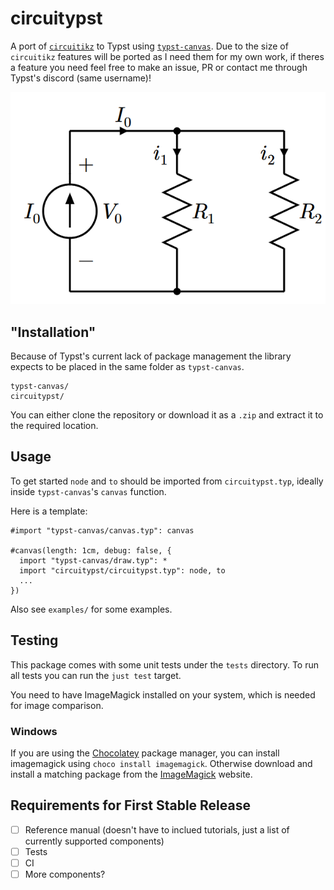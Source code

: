 # circuitypst

A port of [`circuitikz`](https://github.com/circuitikz/circuitikz) to Typst using [`typst-canvas`](https://github.com/johannes-wolf/typst-canvas). Due to the size of `circuitikz` features will be ported as I need them for my own work, if theres a feature you need feel free to make an issue, PR or contact me through Typst's discord (same username)!

![](assets/current%20shunt.png)

## "Installation"
Because of Typst's current lack of package management the library expects to be placed in the same folder as `typst-canvas`.
```
typst-canvas/
circuitypst/
```
You can either clone the repository or download it as a `.zip` and extract it to the required location.

## Usage
To get started `node` and `to` should be imported from `circuitypst.typ`, ideally inside `typst-canvas`'s `canvas` function.

Here is a template:
```typ
#import "typst-canvas/canvas.typ": canvas

#canvas(length: 1cm, debug: false, {
  import "typst-canvas/draw.typ": *
  import "circuitypst/circuitypst.typ": node, to
  ...
})
```
Also see `examples/` for some examples. 

## Testing

This package comes with some unit tests under the `tests` directory.
To run all tests you can run the `just test` target.

You need to have ImageMagick installed on your system, which is needed for image comparison.

### Windows
If you are using the [Chocolatey](https://chocolatey.org/) package manager, you can install imagemagick using `choco install imagemagick`.
Otherwise download and install a matching package from the [ImageMagick](https://imagemagick.org/script/download.php) website.

## Requirements for First Stable Release
- [ ] Reference manual (doesn't have to inclued tutorials, just a list of currently supported components)
- [ ] Tests
- [ ] CI
- [ ] More components?
